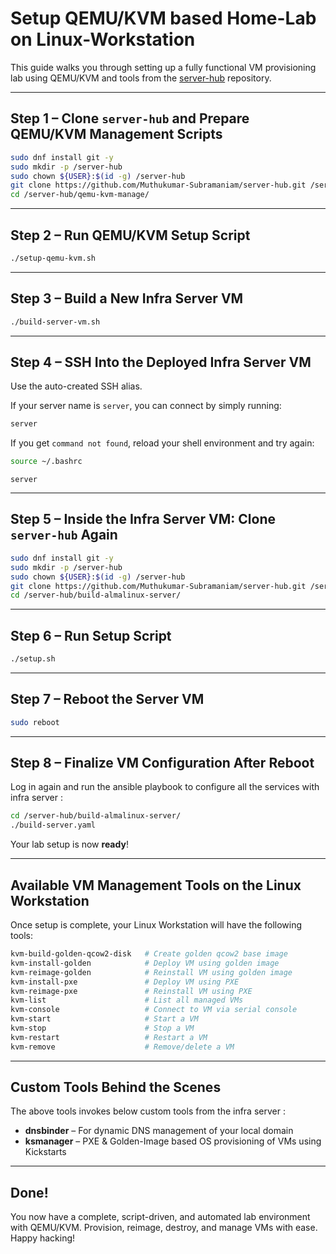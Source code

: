 # Setup QEMU/KVM based Home-Lab on Linux-Workstation

This guide walks you through setting up a fully functional VM provisioning lab using QEMU/KVM and tools from the [server-hub](https://github.com/Muthukumar-Subramaniam/server-hub) repository.

---

## Step 1 – Clone `server-hub` and Prepare QEMU/KVM Management Scripts

```bash
sudo dnf install git -y
sudo mkdir -p /server-hub
sudo chown ${USER}:$(id -g) /server-hub
git clone https://github.com/Muthukumar-Subramaniam/server-hub.git /server-hub
cd /server-hub/qemu-kvm-manage/
```

---

## Step 2 – Run QEMU/KVM Setup Script

```bash
./setup-qemu-kvm.sh
```

---

## Step 3 – Build a New Infra Server VM

```bash
./build-server-vm.sh
```

---

## Step 4 – SSH Into the Deployed Infra Server VM

Use the auto-created SSH alias.

If your server name is `server`, you can connect by simply running:

```bash
server
```

If you get `command not found`, reload your shell environment and try again:

```bash
source ~/.bashrc
```
```
server
```

---

## Step 5 – Inside the Infra Server VM: Clone `server-hub` Again

```bash
sudo dnf install git -y
sudo mkdir -p /server-hub
sudo chown ${USER}:$(id -g) /server-hub
git clone https://github.com/Muthukumar-Subramaniam/server-hub.git /server-hub
cd /server-hub/build-almalinux-server/
```

---

## Step 6 – Run Setup Script

```bash
./setup.sh
```

---

## Step 7 – Reboot the Server VM

```bash
sudo reboot
```

---

## Step 8 – Finalize VM Configuration After Reboot

Log in again and run the ansible playbook to configure all the services with infra server :

```bash
cd /server-hub/build-almalinux-server/
./build-server.yaml
```

Your lab setup is now **ready**!

---

## Available VM Management Tools on the Linux Workstation

Once setup is complete, your Linux Workstation will have the following tools:

```bash
kvm-build-golden-qcow2-disk   # Create golden qcow2 base image
kvm-install-golden            # Deploy VM using golden image
kvm-reimage-golden            # Reinstall VM using golden image
kvm-install-pxe               # Deploy VM using PXE
kvm-reimage-pxe               # Reinstall VM using PXE
kvm-list                      # List all managed VMs
kvm-console                   # Connect to VM via serial console
kvm-start                     # Start a VM
kvm-stop                      # Stop a VM
kvm-restart                   # Restart a VM
kvm-remove                    # Remove/delete a VM
```

---

## Custom Tools Behind the Scenes

The above tools invokes below custom tools from the infra server :

- **dnsbinder** – For dynamic DNS management of your local domain
- **ksmanager** – PXE & Golden-Image based OS provisioning of VMs using Kickstarts

---

## Done!

You now have a complete, script-driven, and automated lab environment with QEMU/KVM.
Provision, reimage, destroy, and manage VMs with ease. Happy hacking!
